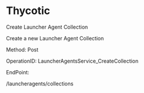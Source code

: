 #     Thycotic


Create Launcher Agent Collection

Create a new Launcher Agent Collection

Method: Post

OperationID: LauncherAgentsService_CreateCollection

EndPoint:

/launcheragents/collections
